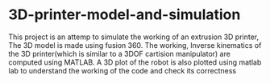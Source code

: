 # 3D-printer-model-and-simulation

This project is an attemp to simulate the working of an extrusion 3D printer, The 3D model is made using fusion 360. 
The working, Inverse kinematics of the 3D printer(which is similar to a 3DOF cartision manipulator) are computed using MATLAB. 
A 3D plot of the robot is also plotted using matlab lab to understand the working of the code and check its correctness
